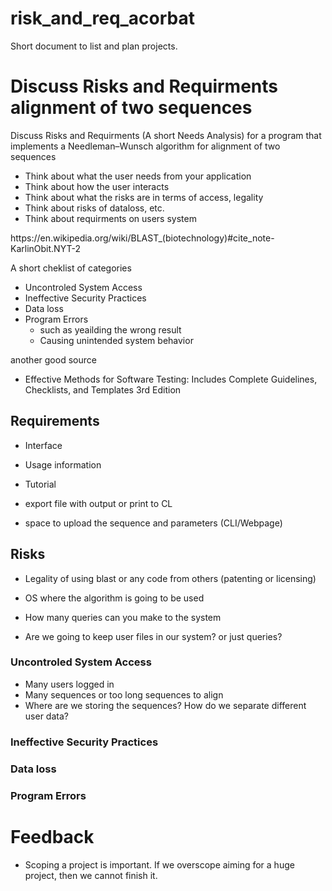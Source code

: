 # risk_and_req_acorbat
Short document to list and plan projects.

# Discuss Risks and Requirments alignment of two sequences

Discuss Risks and Requirments (A short Needs Analysis) for a program that implements a Needleman–Wunsch algorithm for alignment of two sequences
- Think about what the user needs from your application
- Think about how the user interacts
- Think about what the risks are in terms of access, legality 
- Think about risks of dataloss, etc.
- Think about requirments on users system
<p>
https://en.wikipedia.org/wiki/BLAST_(biotechnology)#cite_note-KarlinObit.NYT-2


A short cheklist of categories
-  Uncontroled System Access
-  Ineffective Security Practices
-  Data loss
-  Program Errors
   -   such as yeailding the wrong result
   -   Causing unintended system behavior

another good source 
- Effective Methods for Software Testing: Includes Complete Guidelines, Checklists, and Templates 3rd Edition
  
## Requirements

  - Interface
  - Usage information
  - Tutorial
  - export file with output or print to CL

  - space to upload the sequence and parameters (CLI/Webpage)
  
## Risks
  
  - Legality of using blast or any code from others (patenting or licensing)
  - OS where the algorithm is going to be used
  - How many queries can you make to the system
  
  - Are we going to keep user files in our system? or just queries?
  
### Uncontroled System Access
  
  - Many users logged in
  - Many sequences or too long sequences to align
  - Where are we storing the sequences? How do we separate different user data?
  
### Ineffective Security Practices
### Data loss
### Program Errors

  
 # Feedback
  
  - Scoping a project is important. If we overscope aiming for a huge project, then we cannot finish it.
